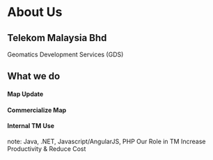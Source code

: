 #  About Us

## Telekom Malaysia Bhd <!-- .element: class="fragment" data-fragment-index="0" -->
Geomatics Development Services (GDS) <!-- .element: class="fragment" data-fragment-index="0" -->
<BR/>

## What we do <!-- .element: class="fragment" data-fragment-index="1" -->
#### Map Update <!-- .element: class="fragment" data-fragment-index="2" -->
#### Commercialize Map <!-- .element: class="fragment" data-fragment-index="3" -->
#### **Internal TM Use** <!-- .element: class="fragment" data-fragment-index="4" -->

note:
Java, .NET, Javascript/AngularJS, PHP
Our Role in TM
Increase Productivity & Reduce Cost
